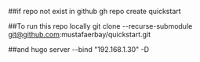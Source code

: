 ##if repo not exist in github
gh repo create quickstart

##To run this repo locally
git clone --recurse-submodule git@github.com:mustafaerbay/quickstart.git

##and
hugo server --bind "192.168.1.30" -D
